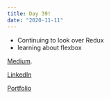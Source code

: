```yaml
---
title: Day 39!
date: "2020-11-11"
---
```


- Continuing to look over Redux 
- learning about flexbox




[Medium](https://medium.com/@kalemajoanna).

[LinkedIn](https://www.linkedin.com/in/joanna-e-kalema-a5a5b4136/)

[Portfolio](https://joannathedeveloper.netlify.app/)



